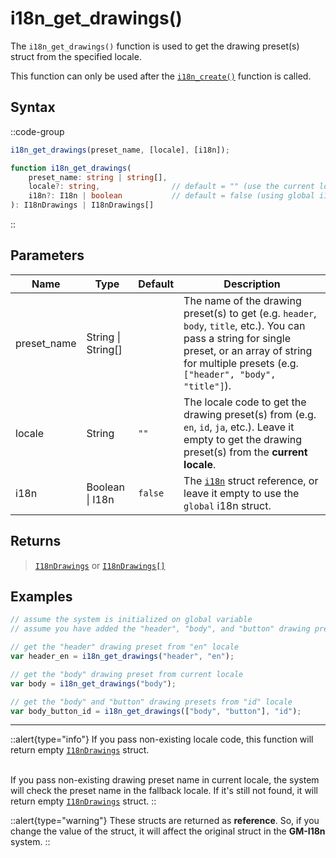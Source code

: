 # i18n_get_drawings()

The `i18n_get_drawings()` function is used to get the drawing preset(s) struct from the specified locale. 

This function can only be used after the [`i18n_create()`](/v0/api-reference/functions/i18n-create) function is called.

## Syntax

::code-group
```js [Usage]
i18n_get_drawings(preset_name, [locale], [i18n]);
```

```ts [Signature]
function i18n_get_drawings(
    preset_name: string | string[],
    locale?: string,                // default = "" (use the current locale)
    i18n?: I18n | boolean           // default = false (using global i18n struct)
): I18nDrawings | I18nDrawings[]
```
::

## Parameters

| Name        | Type              | Default      | Description |
|-------------|-------------------|--------------|-------------|
| preset_name | String \| String\[] |              | The name of the drawing preset(s) to get (e.g. `header`, `body`, `title`, etc.). You can pass a string for single preset, or an array of string for multiple presets (e.g. `["header", "body", "title"]`). |
| locale      | String            | `""`         | The locale code to get the drawing preset(s) from (e.g. `en`, `id`, `ja`, etc.). Leave it empty to get the drawing preset(s) from the **current locale**. |
| i18n        | Boolean \| I18n | `false`      | The [`i18n`](/v0/api-reference/functions/i18n-create) struct reference, or leave it empty to use the `global` i18n struct. |

## Returns

> [`I18nDrawings`](/v0/api-reference/constructors#i18ndrawings) or [`I18nDrawings[]`](/v0/api-reference/constructors#i18ndrawings)

## Examples

```js [Create Event]
// assume the system is initialized on global variable
// assume you have added the "header", "body", and "button" drawing presets

// get the "header" drawing preset from "en" locale
var header_en = i18n_get_drawings("header", "en");

// get the "body" drawing preset from current locale
var body = i18n_get_drawings("body");

// get the "body" and "button" drawing presets from "id" locale
var body_button_id = i18n_get_drawings(["body", "button"], "id");
```

---

::alert{type="info"}
If you pass non-existing locale code, this function will return empty [`I18nDrawings`](/v0/api-reference/constructors#i18ndrawings) struct. <br> <br>

If you pass non-existing drawing preset name in current locale, the system will check the preset name in the fallback locale. If it's still not found, it will return empty [`I18nDrawings`](/v0/api-reference/constructors#i18ndrawings) struct.
::

::alert{type="warning"}
These structs are returned as **reference**. So, if you change the value of the struct, it will affect the original struct in the **GM-I18n** system.
::
